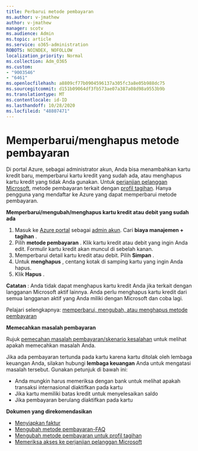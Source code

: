 ```yaml
---
title: Perbarui metode pembayaran
ms.author: v-jmathew
author: v-jmathew
manager: scotv
ms.audience: Admin
ms.topic: article
ms.service: o365-administration
ROBOTS: NOINDEX, NOFOLLOW
localization_priority: Normal
ms.collection: Adm_O365
ms.custom:
- "9003546"
- "6461"
ms.openlocfilehash: a8809cf77b0904596137a305fc3a8e05b988dc75
ms.sourcegitcommit: d151b09064df3fb573ae07a387a08d98a9553b9b
ms.translationtype: MT
ms.contentlocale: id-ID
ms.lasthandoff: 10/28/2020
ms.locfileid: "48807471"
---
```

# <a name="updatedelete-payment-method"></a>Memperbarui/menghapus metode pembayaran

Di portal Azure, sebagai administrator akun, Anda bisa menambahkan kartu kredit baru, memperbarui kartu kredit yang sudah ada, atau menghapus kartu kredit yang tidak Anda gunakan. Untuk [perjanjian pelanggan Microsoft](https://docs.microsoft.com/azure/billing/billing-how-to-change-credit-card?WT.mc_id=Portal-Microsoft_Azure_Support#check-access-to-a-microsoft-customer-agreement), metode pembayaran terkait dengan [profil tagihan](https://docs.microsoft.com/azure/billing/billing-how-to-change-credit-card?WT.mc_id=Portal-Microsoft_Azure_Support#change-payment-method-for-a-billing-profile). Hanya pengguna yang mendaftar ke Azure yang dapat memperbarui metode pembayaran.

**Memperbarui/mengubah/menghapus kartu kredit atau debit yang sudah ada**

1.  Masuk ke [Azure portal](https://portal.azure.com/) sebagai [admin akun](https://docs.microsoft.com/azure/billing/billing-subscription-transfer?WT.mc_id=Portal-Microsoft_Azure_Support#whoisaa). Cari **biaya manajemen + tagihan** .
2.  Pilih **metode pembayaran** . Klik kartu kredit atau debit yang ingin Anda edit. Formulir kartu kredit akan muncul di sebelah kanan.
3.  Memperbarui detail kartu kredit atau debit. Pilih **Simpan** .
4.  Untuk **menghapus** , centang kotak di samping kartu yang ingin Anda hapus.
5.  Klik **Hapus** .

**Catatan** : Anda tidak dapat menghapus kartu kredit Anda jika terkait dengan langganan Microsoft aktif lainnya. Anda perlu menghapus kartu kredit dari semua langganan aktif yang Anda miliki dengan Microsoft dan coba lagi.

Pelajari selengkapnya: [memperbarui, mengubah, atau menghapus metode pembayaran](https://docs.microsoft.com/azure/billing/billing-how-to-change-credit-card?WT.mc_id=Portal-Microsoft_Azure_Support)

**Memecahkan masalah pembayaran**

Rujuk [pemecahan masalah pembayaran/skenario kesalahan](https://support.microsoft.com/help/4505172/troubleshooting-payment-issues) untuk melihat apakah memecahkan masalah Anda.

Jika ada pembayaran tertunda pada kartu karena kartu ditolak oleh lembaga keuangan Anda, silakan hubungi **lembaga keuangan** Anda untuk mengatasi masalah tersebut. Gunakan petunjuk di bawah ini:

- Anda mungkin harus memeriksa dengan bank untuk melihat apakah transaksi internasional diaktifkan pada kartu
- Jika kartu memiliki batas kredit untuk menyelesaikan saldo
- Jika pembayaran berulang diaktifkan pada kartu

**Dokumen yang direkomendasikan**

- [Menyiapkan faktur](https://azure.microsoft.com/pricing/invoicing/)
- [Mengubah metode pembayaran-FAQ](https://docs.microsoft.com/azure/billing/billing-how-to-change-credit-card?WT.mc_id=Portal-Microsoft_Azure_Support#frequently-asked-questions)
- [Mengubah metode pembayaran untuk profil tagihan](https://docs.microsoft.com/azure/billing/billing-how-to-change-credit-card?WT.mc_id=Portal-Microsoft_Azure_Support#change-payment-method-for-a-billing-profile)
- [Memeriksa akses ke perjanjian pelanggan Microsoft](https://docs.microsoft.com/azure/billing/billing-how-to-change-credit-card?WT.mc_id=Portal-Microsoft_Azure_Support#check-access-to-a-microsoft-customer-agreement)
